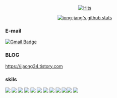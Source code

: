 <div align=center>

[![Hits](https://hits.seeyoufarm.com/api/count/incr/badge.svg?url=https%3A%2F%2Fgithub.com%2Fzzsza)](https://hits.seeyoufarm.com) 
 
 [![jong-jang's github stats](https://github-readme-stats.vercel.app/api?username=jong-jang&theme=vue)](https://github.com/anuraghazra/github-readme-stats)
 
</div>

### E-mail
 [![Gmail Badge](https://img.shields.io/badge/Gmail-d14836?style=flat-square&logo=Gmail&logoColor=white&link=mailto:jjh0299@gmail.com)](mailto:jjh0299@gmail.com)
### BLOG
https://jjaong34.tistory.com
 
### skils
<img src="https://img.shields.io/badge/HTML-ccddcc?style=for-the-badge&logo=Html5&logoColor=E34F26"> <img src="https://img.shields.io/badge/CSS-ccddcc?style=for-the-badge&logo=Css3&logoColor=1572B6"> <img src="https://img.shields.io/badge/JavaScript-ccddcc?style=for-the-badge&logo=JavaScript&logoColor=F7DF1E"> <img src="https://img.shields.io/badge/jQuery-ccddcc?style=for-the-badge&logo=jQuery&logoColor=0769AD"> <img src="https://img.shields.io/badge/Gulp-ccddcc?style=for-the-badge&logo=gulp&logoColor=CF4647"> <img src="https://img.shields.io/badge/Sass-ccddcc?style=for-the-badge&logo=Sass&logoColor=CC6699"> <img src="https://img.shields.io/badge/React-cdc?style=for-the-badge&logo=React&logoColor=61DAFB"> <img src="https://img.shields.io/badge/Node.js-ccddcc?style=for-the-badge&logo=Node.js&logoColor=339933"> <img src="https://img.shields.io/badge/mongodb-ccddcc?style=for-the-badge&logo=mongodb&logoColor=47A248"> <img src="https://img.shields.io/badge/spring-ccddcc?style=for-the-badge&logo=spring"><img src="https://img.shields.io/badge/springboot-ccddcc?style=for-the-badge&logo=springboot"> <img src="https://img.shields.io/badge/mysql-ccddcc?style=for-the-badge&logo=mysql">
